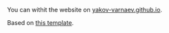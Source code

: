 You can withit the website on [yakov-varnaev.github.io](https://yakov-varnaev.github.io).

Based on [this template](https://github.com/codewithsadee/vcard-personal-portfolio).
